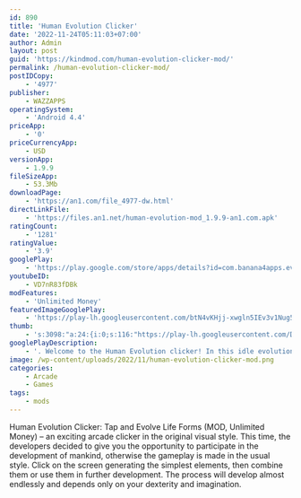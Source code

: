 ```yaml
---
id: 890
title: 'Human Evolution Clicker'
date: '2022-11-24T05:11:03+07:00'
author: Admin
layout: post
guid: 'https://kindmod.com/human-evolution-clicker-mod/'
permalink: /human-evolution-clicker-mod/
postIDCopy:
    - '4977'
publisher:
    - WAZZAPPS
operatingSystem:
    - 'Android 4.4'
priceApp:
    - '0'
priceCurrencyApp:
    - USD
versionApp:
    - 1.9.9
fileSizeApp:
    - 53.3Mb
downloadPage:
    - 'https://an1.com/file_4977-dw.html'
directLinkFile:
    - 'https://files.an1.net/human-evolution-mod_1.9.9-an1.com.apk'
ratingCount:
    - '1281'
ratingValue:
    - '3.9'
googlePlay:
    - 'https://play.google.com/store/apps/details?id=com.banana4apps.evolution'
youtubeID:
    - VD7nR83fDBk
modFeatures:
    - 'Unlimited Money'
featuredImageGooglePlay:
    - 'https://play-lh.googleusercontent.com/btN4vKHjj-xwgln5IEv3v1Nug5u9a7Thj0GE6jCUVEIcYCX05mbwjur3Eu4S1GPTD1k'
thumb:
    - 's:3098:"a:24:{i:0;s:116:"https://play-lh.googleusercontent.com/Dk_MFHAtbb6U_wHuU878plHlB1eb6AbRLH2fWPYrTDmjeD7a_GCI-1mJXz9TAeyKTAUQ=w526-h296";i:1;s:114:"https://play-lh.googleusercontent.com/mJsq3PXXZcQ21QdNm6blqtE1Lb4zWCd4MsjXTP-JcmdQPWWgVfmgSW6sFaMrhO3KEw=w526-h296";i:2;s:116:"https://play-lh.googleusercontent.com/QW-BlrTK6R_yUm2cOVcdwF8afCTCcARHGTY9dEfkKvCtfjXQ2pQBN9dDFjrz_WdwO574=w526-h296";i:3;s:116:"https://play-lh.googleusercontent.com/qPUEToqvuxiNWSWRUklmPnNIynVnXBWyBBVdopBJ76XzmQd78i1Z28vc7Qbj6QJXWOhn=w526-h296";i:4;s:115:"https://play-lh.googleusercontent.com/aeUefGpuSnt6T0h6iKxRPCMBNllMJcW3RbAYW0RxoX2KKVErEEGReYE32d-yB6apU0A=w526-h296";i:5;s:116:"https://play-lh.googleusercontent.com/h3ZtqahMhBR8VlPJGyzEXfAgMin_zv7TgLgTw6Z8Um6SPHPzM-rXKCPbgekik55YBJFH=w526-h296";i:6;s:116:"https://play-lh.googleusercontent.com/cB2nVyjCtvzxZ0cI-CGn5g_PBsVm3Ex7THigQMe9r9IrmB_xkseZahyQUG-Roier5puj=w526-h296";i:7;s:114:"https://play-lh.googleusercontent.com/sVr1hgN4yppF0q3HycvrzS84x51xKNoG0HTZWtm-JNnee4LYmgoFPERuzmJYJgy8lQ=w526-h296";i:8;s:116:"https://play-lh.googleusercontent.com/wwgO2Q7aeLdb9Jj2UFuM4d5vavJaIfhf91VGNXGvY8abBTxQ4FOdxQ5P-IkT9fwBnthN=w526-h296";i:9;s:115:"https://play-lh.googleusercontent.com/wQEqOfIuLCF1OvPAMZODlKm5jtG2Y_N1Rm55tUqCPv3nm2PI6giWCxIip9Kvqgf9A0A=w526-h296";i:10;s:116:"https://play-lh.googleusercontent.com/QUwPJixQqC_2GSJaCcx_dLEZlW1tsKxyuMUXemNx8_iVYGKtaNNcU7-M2mDcdFTSL1bz=w526-h296";i:11;s:115:"https://play-lh.googleusercontent.com/WXBZmfd-rfOLE_AQF065euK85BWCB4o5wIwRBpq9Xg6yu2rOOf3SlA2jp593OQuCZ90=w526-h296";i:12;s:115:"https://play-lh.googleusercontent.com/TQmiyF1QLoC9oXZnNX80yi2ZPCnCce95oHvxXo-S0rRVTM2Tf5bZXyxuiGpJTedRpcY=w526-h296";i:13;s:115:"https://play-lh.googleusercontent.com/EjhwcBHTMcpu5ytezX6xEOa_VOqvNmoUAaroEfh6n5-fhati8zsUlCVHXI0stQyitbs=w526-h296";i:14;s:116:"https://play-lh.googleusercontent.com/dtK66VQa-o933Hnmx8P3b5Iik7IO0TSZqs2QBr6PlhmQwAnjOtprbKCnpCkhW-8L1BMN=w526-h296";i:15;s:115:"https://play-lh.googleusercontent.com/nqKqzxPsGuNPmtdgmHQq3S5CyKagwl3DIoH1aqGwjGR9PxGwr78pUlkuYNLJV_t4Iqs=w526-h296";i:16;s:115:"https://play-lh.googleusercontent.com/pfYMg3p8YOU33UjTz4amXfGi8OesW45LSjuWraym0WxKwQK6OC5jAWA5dK5H5LHuuTg=w526-h296";i:17;s:115:"https://play-lh.googleusercontent.com/W5MoubLa6Hzw_kBQbmGjc36G4RsKi6czbw0ojUzjPEGigKBPt-JSpQB2xs9e4yqwISI=w526-h296";i:18;s:114:"https://play-lh.googleusercontent.com/jKqjv-R_LLuSoMfz0_qIsv4lMeuDmQ4Zt_7KVtPn43-u8TMfRDp9QOqwutOj71uv1w=w526-h296";i:19;s:115:"https://play-lh.googleusercontent.com/pn109CiO9q7e77cRXhTHZFpizAa9CKz6UX73uFcE8jDiwzAxI1Nnju2GbDlukYUj8wo=w526-h296";i:20;s:115:"https://play-lh.googleusercontent.com/U2EauQ8uwVZf1oQu9meVXEgESfePIHOhYfBPG3BQKrRCnMUBM_lR57P_vibiyQp18oA=w526-h296";i:21;s:115:"https://play-lh.googleusercontent.com/KbVk0HEqH1BxVjFfoQFt7Uurpro6B8_L-Omj4y_4MwzpbcaQhOws3FiHIEEZorc79mk=w526-h296";i:22;s:115:"https://play-lh.googleusercontent.com/KQTrK1XD24AsW0pOZwY7UG1iA_Y1B5GUi3-w2WTgtqt9yudxqx-MO1VzJOD7pTqZaps=w526-h296";i:23;s:115:"https://play-lh.googleusercontent.com/2iGqqlT57e58SAfW0EhC1rmLzt5nUnln34jFmg2syYvwrRBtdy4a2oiueOeHnvSg8lw=w526-h296";}";'
googlePlayDescription:
    - '. Welcome to the Human Evolution clicker! In this idle evolutionary simulator you can rule life in a very simple way. Just tap to control the evolving process. Evolution has never been so easy.. 🦠➡️🐟➡️🦎➡️🐒. Start from small organisms like bacteria, and give life to animals like fish, lizard and monkey.'
image: /wp-content/uploads/2022/11/human-evolution-clicker-mod.png
categories:
    - Arcade
    - Games
tags:
    - mods
---
```


Human Evolution Clicker: Tap and Evolve Life Forms (MOD, Unlimited Money) – an exciting arcade clicker in the original visual style. This time, the developers decided to give you the opportunity to participate in the development of mankind, otherwise the gameplay is made in the usual style. Click on the screen generating the simplest elements, then combine them or use them in further development. The process will develop almost endlessly and depends only on your dexterity and imagination.